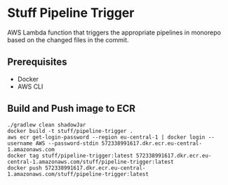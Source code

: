 # Stuff Pipeline Trigger
AWS Lambda function that triggers the appropriate pipelines in monorepo based on the changed files in the commit.

## Prerequisites
- Docker
- AWS CLI

## Build and Push image to ECR
```shell
./gradlew clean shadowJar
docker build -t stuff/pipeline-trigger .
aws ecr get-login-password --region eu-central-1 | docker login --username AWS --password-stdin 572338991617.dkr.ecr.eu-central-1.amazonaws.com
docker tag stuff/pipeline-trigger:latest 572338991617.dkr.ecr.eu-central-1.amazonaws.com/stuff/pipeline-trigger:latest
docker push 572338991617.dkr.ecr.eu-central-1.amazonaws.com/stuff/pipeline-trigger:latest
```
